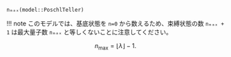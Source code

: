 `nₘₐₓ(model::PoschlTeller)`

!!! note
    このモデルでは、基底状態を `n=0` から数えるため、束縛状態の数 `nₘₐₓ + 1` は最大量子数 `nₘₐₓ` と等しくないことに注意してください。


$$
n_\mathrm{max} = \left\lfloor \lambda \right\rfloor - 1.
$$
